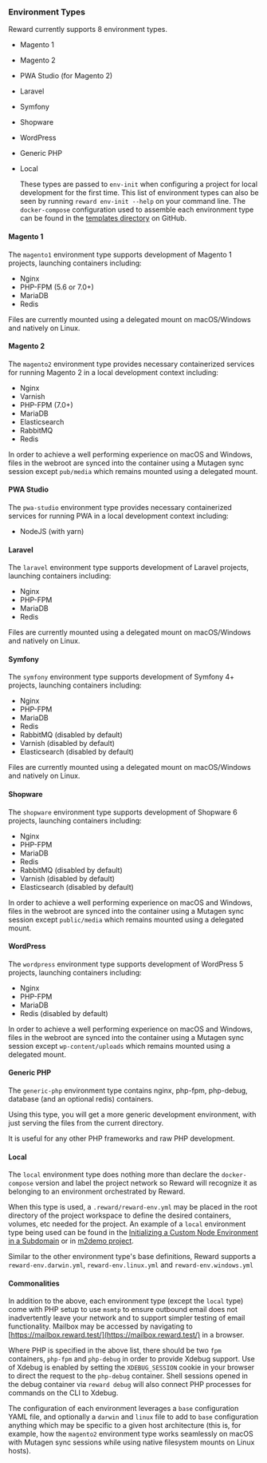### Environment Types

Reward currently supports 8 environment types.

* Magento 1
* Magento 2
* PWA Studio (for Magento 2)
* Laravel
* Symfony
* Shopware
* WordPress
* Generic PHP
* Local

  These types are passed to `env-init` when configuring a project for local development for the first time. This list of
  environment types can also be seen by running `reward env-init --help` on your command line. The `docker-compose`
  configuration used to assemble each environment type can be found in
  the [templates directory](https://github.com/itgcloud/reward/tree/main/templates) on GitHub.

#### Magento 1

The `magento1` environment type supports development of Magento 1 projects, launching containers including:

* Nginx
* PHP-FPM (5.6 or 7.0+)
* MariaDB
* Redis

Files are currently mounted using a delegated mount on macOS/Windows and natively on Linux.

#### Magento 2

The `magento2` environment type provides necessary containerized services for running Magento 2 in a local development
context including:

* Nginx
* Varnish
* PHP-FPM (7.0+)
* MariaDB
* Elasticsearch
* RabbitMQ
* Redis

In order to achieve a well performing experience on macOS and Windows, files in the webroot are synced into the
container using a Mutagen sync session except `pub/media` which remains mounted using a delegated mount.

#### PWA Studio

The `pwa-studio` environment type provides necessary containerized services for running PWA in a local development
context including:

* NodeJS (with yarn)

#### Laravel

The `laravel` environment type supports development of Laravel projects, launching containers including:

* Nginx
* PHP-FPM
* MariaDB
* Redis

Files are currently mounted using a delegated mount on macOS/Windows and natively on Linux.

#### Symfony

The `symfony` environment type supports development of Symfony 4+ projects, launching containers including:

* Nginx
* PHP-FPM
* MariaDB
* Redis
* RabbitMQ (disabled by default)
* Varnish (disabled by default)
* Elasticsearch (disabled by default)

Files are currently mounted using a delegated mount on macOS/Windows and natively on Linux.

#### Shopware

The `shopware` environment type supports development of Shopware 6 projects, launching containers including:

* Nginx
* PHP-FPM
* MariaDB
* Redis
* RabbitMQ (disabled by default)
* Varnish (disabled by default)
* Elasticsearch (disabled by default)

In order to achieve a well performing experience on macOS and Windows, files in the webroot are synced into the
container using a Mutagen sync session except `public/media` which remains mounted using a delegated mount.

#### WordPress

The `wordpress` environment type supports development of WordPress 5 projects, launching containers including:

* Nginx
* PHP-FPM
* MariaDB
* Redis (disabled by default)

In order to achieve a well performing experience on macOS and Windows, files in the webroot are synced into the
container using a Mutagen sync session except `wp-content/uploads` which remains mounted using a delegated mount.

#### Generic PHP

The `generic-php` environment type contains nginx, php-fpm, php-debug, database (and an optional redis) containers.

Using this type, you will get a more generic development environment, with just serving the files from the current
directory.

It is useful for any other PHP frameworks and raw PHP development.

#### Local

The `local` environment type does nothing more than declare the `docker-compose` version and label the project network
so Reward will recognize it as belonging to an environment orchestrated by Reward.

When this type is used, a `.reward/reward-env.yml` may be placed in the root directory of the project workspace to
define the desired containers, volumes, etc needed for the project. An example of a `local` environment type being used
can be found in the [Initializing a Custom Node Environment in a Subdomain](custom-environment.md) or
in [m2demo project](https://github.com/davidalger/m2demo).

Similar to the other environment type's base definitions, Reward supports a `reward-env.darwin.yml`,
`reward-env.linux.yml` and `reward-env.windows.yml`

#### Commonalities

In addition to the above, each environment type (except the `local` type) come with PHP setup to use `msmtp` to
ensure outbound email does not inadvertently leave your network and to support simpler testing of email functionality.
Mailbox may be accessed by navigating to [https://mailbox.reward.test/](https://mailbox.reward.test/) in a browser.

Where PHP is specified in the above list, there should be two `fpm` containers, `php-fpm` and `php-debug` in order to
provide Xdebug support. Use of Xdebug is enabled by setting the `XDEBUG_SESSION` cookie in your browser to direct the
request to the `php-debug` container. Shell sessions opened in the debug container via `reward debug` will also connect
PHP processes for commands on the CLI to Xdebug.

The configuration of each environment leverages a `base` configuration YAML file, and optionally a `darwin` and `linux`
file to add to `base` configuration anything which may be specific to a given host architecture (this is, for example,
how the `magento2` environment type works seamlessly on macOS with Mutagen sync sessions while using native filesystem
mounts on Linux hosts).
